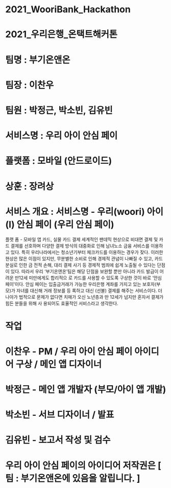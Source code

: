 ﻿# 2021_WooriBank_Hackathon
# 2021_우리은행_온택트해커톤

# 팀명 : 부기온앤온
# 팀장 : 이찬우
# 팀원 : 박정근, 박소빈, 김유빈

# 서비스명 : 우리 아이 안심 페이 
# 플랫폼 : 모바일 (안드로이드)
# 상훈 : 장려상

# 서비스 개요 : 서비스명 - 우리(woori) 아이(I) 안심 페이 (우리 안심 페이)
플랫 폼 - 모바일 앱 카드, 실물 카드 결제
세계적인 팬데믹 현상으로 비대면 결제 및 카드 결제를 선호하며 다양한 결제 방식의 대중화로 인해 남녀노소
금융 서비스를 이용하고 있다. 특히 우리나라에서는 청소년기부터 체크카드를 이용하는 경우가 잦다. 이러한 현상은 많은 이점이 있지만, 무분별한 소비로 인해 경제적 관념이 나빠질 수 있고, 카드 분실로 인한 금
전적 손해, 대리 결제 사기 등 경제적 범죄에 쉽게 노출될 수 있다는 단점이 있다. 따라서 우리 ‘부기온앤온’팀은 해당 단점을 보완할 뿐만 아니라 카드 발급이 어려운 만12세 미만에게도 합리적으
로 카드를 사용할 수 있도록 구상한 것이 바로 ‘안심 페이’이다. 안심 페이는 입출금거래가 가능한 우리은행 계좌를 가지고 있는 보호자(부모)가 자녀를 대신해 거래 정보를 등
록하고 대신 (선불) 결제를 해주는 서비스이다. 더 나아가 법적으로 문제가 없다면 치매가 오신 노년층과 만 12세가 넘지만 혼자서 결제가 힘든 분들을 위해 사
용되어도 효율적인 서비스라고 생각한다. 

# 작업
# 이찬우 - PM / 우리 아이 안심 페이 아이디어 구상 / 메인 앱 디자이너
# 박정근 - 메인 앱 개발자 (부모/아이 앱 개발)
# 박소빈 - 서브 디자이너 / 발표
# 김유빈 - 보고서 작성 및 검수

# 우리 아이 안심 페이의 아이디어 저작권은 [ 팀 : 부기온앤온에 있음을 알립니다. ]

